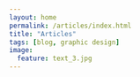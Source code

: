 ```yaml
---
layout: home
permalink: /articles/index.html
title: "Articles"
tags: [blog, graphic design]
image:
  feature: text_3.jpg
---
```

